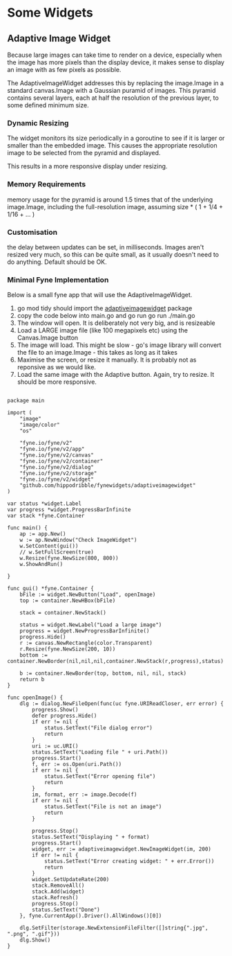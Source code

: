 # Some Widgets

## Adaptive Image Widget

Because large images can take time to render on a device, especially when the image has more pixels than the display device, it makes sense to display an image with as few pixels as possible.

The AdaptiveImageWidget addresses this by replacing the image.Image in a standard canvas.Image with a Gaussian puramid of images. This pyramid contains several layers, each at half the resolution of the previous layer, to some defined minimum size.

### Dynamic Resizing
The widget monitors its size periodically in a goroutine  to see if it is larger or smaller than the embedded image. This causes the appropriate resolution image to be selected from the pyramid and displayed.

This results in a more responsive display under resizing.

### Memory Requirements 
memory usage for the pyramid is around 1.5 times that of the underlying image.Image, including the full-resolution image, assuming size * ( 1 + 1/4 + 1/16 + ... )

### Customisation
the delay between updates can be set, in milliseconds. Images aren't resized very much, so this can be quite small, as it usually doesn't need to do anything. Default should be OK.

### Minimal Fyne Implementation
Below is a small fyne app that will use the AdaptiveImageWidget.

1. go mod tidy should import the [adaptiveimagewidget](github.com/hippodribble/fynewidgets/adaptiveimagewidget) package
1. copy the code below into main.go and go run go run ./main.go
1. The window will open. It is deliberately not very big, and is resizeable
1. Load a LARGE image file (like 100 megapixels etc) using the Canvas.Image button
1. The image will load. This might be slow - go's image library will convert the file to an image.Image - this takes as long as it takes
1. Maximise the screen, or resize it manually. It is probably not as reponsive as we would like.
1. Load the same image with the Adaptive button. Again, try to resize. It should be more responsive.



```

package main

import (
	"image"
	"image/color"
	"os"

	"fyne.io/fyne/v2"
	"fyne.io/fyne/v2/app"
	"fyne.io/fyne/v2/canvas"
	"fyne.io/fyne/v2/container"
	"fyne.io/fyne/v2/dialog"
	"fyne.io/fyne/v2/storage"
	"fyne.io/fyne/v2/widget"
	"github.com/hippodribble/fynewidgets/adaptiveimagewidget"
)

var status *widget.Label
var progress *widget.ProgressBarInfinite
var stack *fyne.Container

func main() {
	ap := app.New()
	w := ap.NewWindow("Check ImageWidget")
	w.SetContent(gui())
	// w.SetFullScreen(true)
	w.Resize(fyne.NewSize(800, 800))
	w.ShowAndRun()

}

func gui() *fyne.Container {
	bFile := widget.NewButton("Load", openImage)
	top := container.NewHBox(bFile)

	stack = container.NewStack()

	status = widget.NewLabel("Load a large image")
	progress = widget.NewProgressBarInfinite()
	progress.Hide()
	r := canvas.NewRectangle(color.Transparent)
	r.Resize(fyne.NewSize(200, 10))
	bottom :=  container.NewBorder(nil,nil,nil,container.NewStack(r,progress),status)

	b := container.NewBorder(top, bottom, nil, nil, stack)
	return b
}

func openImage() {
	dlg := dialog.NewFileOpen(func(uc fyne.URIReadCloser, err error) {
		progress.Show()
		defer progress.Hide()
		if err != nil {
			status.SetText("File dialog error")
			return
		}
		uri := uc.URI()
		status.SetText("Loading file " + uri.Path())
		progress.Start()
		f, err := os.Open(uri.Path())
		if err != nil {
			status.SetText("Error opening file")
			return
		}
		im, format, err := image.Decode(f)
		if err != nil {
			status.SetText("File is not an image")
			return
		}

		progress.Stop()
		status.SetText("Displaying " + format)
		progress.Start()
		widget, err := adaptiveimagewidget.NewImageWidget(im, 200)
		if err != nil {
			status.SetText("Error creating widget: " + err.Error())
			return
		}
		widget.SetUpdateRate(200)
		stack.RemoveAll()
		stack.Add(widget)
		stack.Refresh()
		progress.Stop()
		status.SetText("Done")
	}, fyne.CurrentApp().Driver().AllWindows()[0])

	dlg.SetFilter(storage.NewExtensionFileFilter([]string{".jpg", ".png", ".gif"}))
	dlg.Show()
}



```

